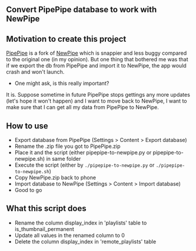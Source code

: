 ## Convert PipePipe database to work with NewPipe

## Motivation to create this project
[PipePipe](https://github.com/InfinityLoop1308/PipePipe) is a fork of [NewPipe](https://github.com/TeamNewPipe/NewPipe) which is snappier and less buggy compared to the original one (in my opinion). But one thing that bothered me was that if we export the db from PipePipe and import it to NewPipe, the app would crash and won't launch.

- One might ask, is this really important?

It is. Suppose sometime in future PipePipe stops gettings any more updates (let's hope it won't happen) and I want to move back to NewPipe, I want to make sure that I can get all my data from PipePipe to NewPipe.

## How to use
- Export database from PipePipe (Settings > Content > Export database)
- Rename the .zip file you got to PipePipe.zip
- Place it and the script (either pipepipe-to-newpipe.py or pipepipe-to-newpipe.sh) in same folder
- Execute the script (either by `./pipepipe-to-newpipe.py` or `./pipepipe-to-newpipe.sh`)
- Copy NewPipe.zip back to phone
- Import database to NewPipe (Settings > Content > Import database)
- Good to go

## What this script does
- Rename the column display_index in 'playlists' table to is_thumbnail_permanent
- Update all values in the renamed column to 0
- Delete the column display_index in 'remote_playlists' table

